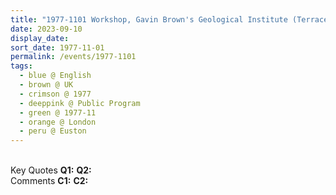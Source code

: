 ```yaml
---
title: "1977-1101 Workshop, Gavin Brown's Geological Institute (Terrace House), 160 North Gower Street, 2nd Floor, Euston, London, UK"
date: 2023-09-10
display_date: 
sort_date: 1977-11-01
permalink: /events/1977-1101
tags:
  - blue @ English
  - brown @ UK
  - crimson @ 1977
  - deeppink @ Public Program
  - green @ 1977-11
  - orange @ London
  - peru @ Euston
---
```


<br>

<wave-list>
  <list-title color="DarkSeaGreen" width="55">Key Quotes</list-title>
  <list-item color="BlanchedAlmond" width="280"><b>Q1:</b> <i></i></list-item>
  <list-item color="Lavender" width="280"><b>Q2:</b> <i></i></list-item>
</wave-list>

<br>

<wave-list>
  <list-title color="DarkSeaGreen" width="55">Comments</list-title>
  <list-item color="BlanchedAlmond" width="280"><b>C1:</b> <i></i></list-item>
  <list-item color="Lavender" width="280"><b>C2:</b> <i></i></list-item>
</wave-list>